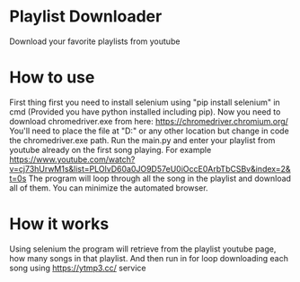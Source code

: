 # Playlist Downloader
Download your favorite playlists from youtube


# How to use
First thing first you need to install selenium using "pip install selenium" in cmd (Provided you have python installed including pip).
Now you need to download chromedriver.exe from here: https://chromedriver.chromium.org/ You'll need to place the file at "D:\"
or any other location but change in code the chromedriver.exe path.
Run the main.py and enter your playlist from youtube already on the first song playing. For example https://www.youtube.com/watch?v=cj73hUrwM1s&list=PLOlvD60a0JO9D57eU0iOccE0ArbTbCSBv&index=2&t=0s
The program will loop through all the song in the playlist and download all of them.
You can minimize the automated browser.

# How it works
Using selenium the program will retrieve from the playlist youtube page, how many songs in that playlist. And then run in for loop downloading each song using https://ytmp3.cc/ service
